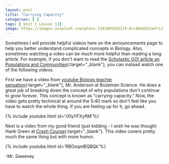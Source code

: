 ```yaml
---
layout: post
title: "Carrying Capacity"
categories: [ ]
tags: [ Unit 2 Lesson 13]
image: https://images.unsplash.com/photo-1541885835174-8cc06dd2b1ed?ixlib=rb-1.2.1&ixid=eyJhcHBfaWQiOjEyMDd9&auto=format&fit=crop&w=750&q=80
---
```


Sometimes I will provide helpful videos here on the announcements page to help you better understand complicated concepts in Biology. Also, sometimes watching a video can be much more helpful than reading a long article. For example, if you don't want to read the [Scholastic GO! article on Populations and Communities](https://go.scholastic.com/I/article/444/446/4444465.html?ucn=610753097&cred=Y2FsbGN8Y2FsbGM){:target="_blank"}, you can instead watch one of the following videos.

First we have a video from [youtube Biology teacher sensation](https://www.bozemanscience.com/about){:target="_blank"}, Mr. Anderson at Bozeman Science. He does a great job of breaking down the concept of why populations don't continue to grow forever. This concept is known as "carrying capacity." Now, the video gets pretty technical at around the 5:40 mark so don't feel like you have to watch the whole thing. If you are feeling up for it, go ahead.

{% include youtube.html id='rXlyYFXyfIM'%}

Next is a video from my good friend (just kidding - I wish he was though) Hank Green at [Crash Course](https://thecrashcourse.com/about){:target="_blank"}. This video covers pretty much the same thing but with more humor.

{% include youtube.html id='RBOsqmBQBQk'%}

-Mr. Sweeney
